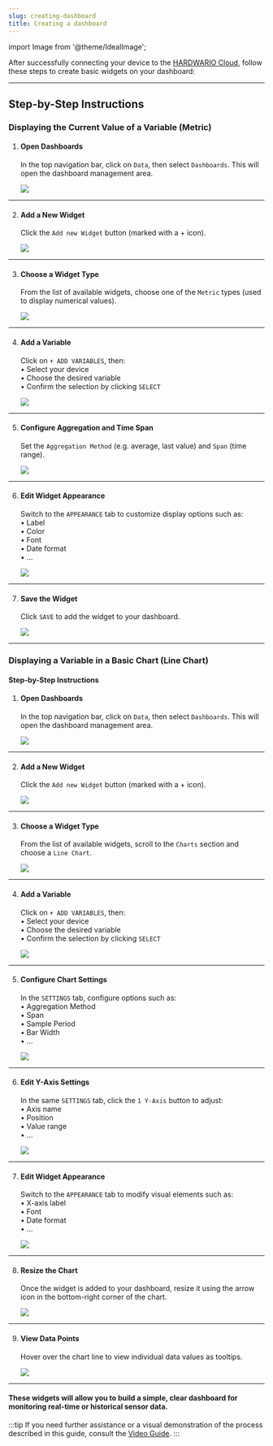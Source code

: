 ```yaml
---
slug: creating-dashboard
title: Creating a dashboard
---
```

import Image from '@theme/IdealImage';


After successfully connecting your device to the [HARDWARIO Cloud](https://hardwario.cloud/), follow these steps to create basic widgets on your dashboard:

---

## Step-by-Step Instructions

### Displaying the Current Value of a Variable (Metric)

1. #### **Open Dashboards**  
   In the top navigation bar, click on `Data`, then select `Dashboards`. This will open the dashboard management area.

   ![](ubidots-metric-0.png)

---

2. #### **Add a New Widget**  
   Click the `Add new Widget` button (marked with a + icon).

   ![](ubidots-metric-1.png)

---

3. #### **Choose a Widget Type**  
   From the list of available widgets, choose one of the `Metric` types (used to display numerical values).

   ![](ubidots-metric-2.png)

---

4. #### **Add a Variable**  
   Click on `+ ADD VARIABLES`, then:  
   • Select your device  
   • Choose the desired variable  
   • Confirm the selection by clicking `SELECT`

   ![](ubidots-metric-3.png)

---

5. #### **Configure Aggregation and Time Span**  
   Set the `Aggregation Method` (e.g. average, last value) and `Span` (time range).

   ![](ubidots-metric-7.png)

---

6. #### **Edit Widget Appearance**  
   Switch to the `APPEARANCE` tab to customize display options such as:  
   • Label  
   • Color  
   • Font  
   • Date format  
   • ...  

    ![](ubidots-metric-8.png)

---

7. #### **Save the Widget**  
   Click `SAVE` to add the widget to your dashboard.

    ![](ubidots-metric-9.png)

---

### Displaying a Variable in a Basic Chart (Line Chart)

#### Step-by-Step Instructions

1. #### **Open Dashboards**  
   In the top navigation bar, click on `Data`, then select `Dashboards`. This will open the dashboard management area.

    ![](ubidots-chart-0.png)

---

2. #### **Add a New Widget**  
   Click the `Add new Widget` button (marked with a + icon).

    ![](ubidots-chart-1.png)

---

3. #### **Choose a Widget Type**  
   From the list of available widgets, scroll to the `Charts` section and choose a `Line Chart`.

    ![](ubidots-chart-2.png)

---

4. #### **Add a Variable**  
   Click on `+ ADD VARIABLES`, then:  
   • Select your device  
   • Choose the desired variable  
   • Confirm the selection by clicking `SELECT`

    ![](ubidots-chart-3.png)

---

5. #### **Configure Chart Settings**  
   In the `SETTINGS` tab, configure options such as:  
   • Aggregation Method  
   • Span  
   • Sample Period  
   • Bar Width  
   • ...

   ![](ubidots-chart-7.png)

---

6. #### **Edit Y-Axis Settings**  
   In the same `SETTINGS` tab, click the `1 Y-Axis` button to adjust:  
   • Axis name  
   • Position  
   • Value range  
   • ...

    ![](ubidots-chart-8.png)

---

7. #### **Edit Widget Appearance**  
   Switch to the `APPEARANCE` tab to modify visual elements such as:  
   • X-axis label  
   • Font  
   • Date format  
   • ...

   ![](ubidots-chart-9.png)

---

8. #### **Resize the Chart**  
   Once the widget is added to your dashboard, resize it using the arrow icon in the bottom-right corner of the chart.

    ![](ubidots-chart-10.png)

---

9. #### **View Data Points**  
   Hover over the chart line to view individual data values as tooltips.

    ![](ubidots-chart-12.png)
    
---

#### These widgets will allow you to build a simple, clear dashboard for monitoring real-time or historical sensor data.

:::tip
If you need further assistance or a visual demonstration of the process described in this guide, consult the [Video Guide](https://docs.hardwario.com/apps/videos-apps/ubidots-dashboard).
:::